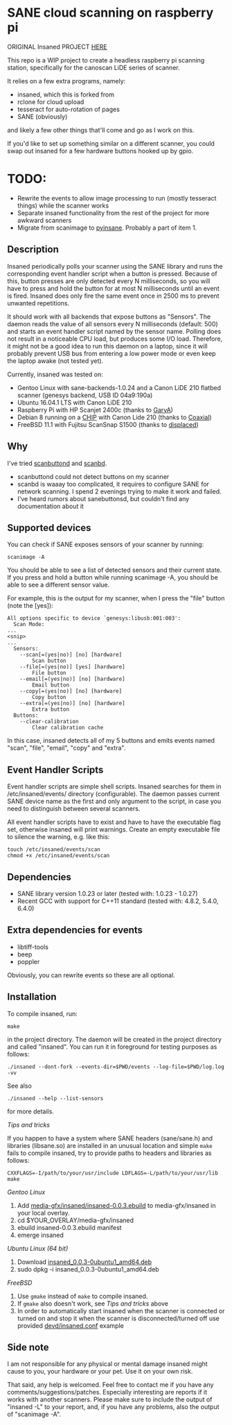 SANE cloud scanning on raspberry pi
======================================

ORIGINAL Insaned PROJECT [HERE](https://github.com/abusenius/insaned)

This repo is a WIP project to create a headless raspberry pi scanning station, specifically for the canoscan LiDE series of scanner. 

It relies on a few extra programs, namely: 

* insaned, which this is forked from
* rclone for cloud upload
* tesseract for auto-rotation of pages
* SANE (obviously)

and likely a few other things that'll come and go as I work on this.

If you'd like to set up something similar on a different scanner, you could swap out insaned for a few hardware buttons hooked up by gpio.

TODO:
=====

* Rewrite the events to allow image processing to run (mostly tesseract things) while the scanner works
* Separate insaned functionality from the rest of the project for more awkward scanners
* Migrate from scanimage to [pyinsane](https://gitlab.gnome.org/World/OpenPaperwork/pyinsane). Probably a part of item 1.


Description
-----------

Insaned periodically polls your scanner using the SANE library and runs the corresponding event handler script when a button is pressed. Because of this, button presses are only detected every N milliseconds, so you will have to press and hold the button for at most N milliseconds until an event is fired. Insaned does only fire the same event once in 2500 ms to prevent unwanted repetitions.

It should work with all backends that expose buttons as "Sensors". The daemon reads the value of all sensors every N milliseconds (default: 500) and starts an event handler script named by the sensor name. Polling does not result in a noticeable CPU load, but produces some I/O load. Therefore, it might not be a good idea to run this daemon on a laptop, since it will probably prevent USB bus from entering a low power mode or even keep the laptop awake (not tested yet).

Currently, insaned was tested on:
* Gentoo Linux with sane-backends-1.0.24 and a Canon LiDE 210 flatbed scanner (genesys backend, USB ID 04a9:190a)
* Ubuntu 16.04.1 LTS with Canon LiDE 210
* Raspberry Pi with HP Scanjet 2400c (thanks to [GaryA](https://github.com/GaryA))
* Debian 8 running on a [CHIP](https://getchip.com/pages/chip) with Canon Lide 210 (thanks to [Coaxial](https://github.com/Coaxial))
* FreeBSD 11.1 with Fujitsu ScanSnap S1500 (thanks to [displaced](https://github.com/displaced))


Why
---

I've tried [scanbuttond](http://scanbuttond.sourceforge.net/) and [scanbd](http://scanbd.sourceforge.net/).

* scanbuttond could not detect buttons on my scanner
* scanbd is waaay too complicated, it requires to configure SANE for network scanning. I spend 2 evenings trying to make it work and failed.
* I've heard rumors about sanebuttonsd, but couldn't find any documentation about it


Supported devices
-----------------

You can check if SANE exposes sensors of your scanner by running:

    scanimage -A

You should be able to see a list of detected sensors and their current state. If you press and hold a button while running scanimage -A, you should be able to see a different sensor value.

For example, this is the output for my scanner, when I press the "file" button (note the [yes]):

    All options specific to device `genesys:libusb:001:003':
      Scan Mode:
    ...
    <snip>
    ...
      Sensors:
        --scan[=(yes|no)] [no] [hardware]
            Scan button
        --file[=(yes|no)] [yes] [hardware]
            File button
        --email[=(yes|no)] [no] [hardware]
            Email button
        --copy[=(yes|no)] [no] [hardware]
            Copy button
        --extra[=(yes|no)] [no] [hardware]
            Extra button
      Buttons:
        --clear-calibration
            Clear calibration cache

In this case, insaned detects all of my 5 buttons and emits events named "scan", "file", "email", "copy" and "extra".


Event Handler Scripts
---------------------

Event handler scripts are simple shell scripts. Insaned searches for them in /etc/insaned/events/ directory (configurable). The daemon passes current SANE device name as the first and only argument to the script, in case you need to distinguish between several scanners.

All event handler scripts have to exist and have to have the executable flag set, otherwise insaned will print warnings. Create an empty executable file to silence the warning, e.g. like this:

    touch /etc/insaned/events/scan
    chmod +x /etc/insaned/events/scan


Dependencies
------------

* SANE library version 1.0.23 or later (tested with: 1.0.23 - 1.0.27)
* Recent GCC with support for C++11 standard (tested with: 4.8.2, 5.4.0, 6.4.0)

Extra dependencies for events
-----------------------------

* libtiff-tools
* beep
* poppler

Obviously, you can rewrite events so these are all optional. 

Installation
------------

To compile insaned, run:

    make

in the project directory. The daemon will be created in the project directory and called "insaned". You can run it in foreground for testing purposes as follows:

    ./insaned --dont-fork --events-dir=$PWD/events --log-file=$PWD/log.log -vv

See also

    ./insaned --help --list-sensors

for more details.

*Tips and tricks*

If you happen to have a system where SANE headers (sane/sane.h) and libraries (libsane.so) are installed in an unusual location and simple `make` fails to compile insaned, try to provide paths to headers and libraries as follows:

    CXXFLAGS=-I/path/to/your/usr/include LDFLAGS=-L/path/to/your/usr/lib make

*Gentoo Linux*

1. Add
   [media-gfx/insaned/insaned-0.0.3.ebuild](https://raw.githubusercontent.com/abusenius/insaned/master/gentoo/media-gfx/insaned/insaned-0.0.3.ebuild) to media-gfx/insaned in your local overlay.
2. cd $YOUR_OVERLAY/media-gfx/insaned
3. ebuild insaned-0.0.3.ebuild manifest
4. emerge insaned

*Ubuntu Linux (64 bit)*

1. Download [insaned_0.0.3-0ubuntu1_amd64.deb](https://github.com/abusenius/insaned/releases/download/v0.0.3/insaned_0.0.3-0ubuntu1_amd64.deb)
2. sudo dpkg -i insaned_0.0.3-0ubuntu1_amd64.deb

*FreeBSD*

1. Use `gmake` instead of `make` to compile insaned.
2. If `gmake` also doesn't work, see *Tips and tricks* above
3. In order to automatically start insaned when the scanner is connected or turned on and stop it when the scanner is disconnected/turned off use provided [devd/insaned.conf](https://raw.githubusercontent.com/abusenius/insaned/master/freebsd/devd/insaned.conf.example) example


Side note
---------

I am not responsible for any physical or mental damage insaned might cause to you, your hardware or your pet. Use it on your own risk.

That said, any help is welcomed. Feel free to contact me if you have any comments/suggestions/patches. Especially interesting are reports if it works with another scanners. Please make sure to include the output of "insaned -L" to your report, and, if you have any problems, also the output of "scanimage -A".
